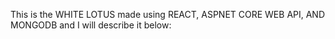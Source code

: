 This is the WHITE LOTUS made using REACT, ASPNET CORE WEB API, AND MONGODB and I will describe it below:
